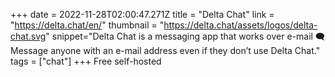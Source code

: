 +++
date = 2022-11-28T02:00:47.271Z
title = "Delta Chat"
link = "https://delta.chat/en/"
thumbnail = "https://delta.chat/assets/logos/delta-chat.svg"
snippet="Delta Chat is a messaging app that works over e-mail 🗨️ Message anyone with an e-mail address even if they don’t use Delta Chat."
tags = ["chat"]
+++
Free self-hosted
